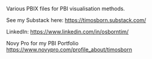 Various PBIX files for PBI visualisation methods.

See my Substack here:
https://timosborn.substack.com/

LinkedIn:
https://www.linkedin.com/in/osborntim/

Novy Pro for my PBI Portfolio
https://www.novypro.com/profile_about/timosborn
